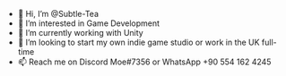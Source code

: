 - 👋 Hi, I’m @Subtle-Tea
- 👀 I’m interested in Game Development
- 🌱 I’m currently working with Unity
- 💞️ I’m looking to start my own indie game studio or work in the UK full-time
- 📫 Reach me on Discord Moe#7356 or WhatsApp +90 554 162 4245

<!---
Subtle-Tea/Subtle-Tea is a ✨ special ✨ repository because its `README.md` (this file) appears on your GitHub profile.
You can click the Preview link to take a look at your changes.
--->
